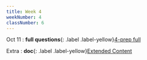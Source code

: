 ```yaml
---
title: Week 4
weekNumber: 4
classNumber: 6
---
```


Oct 11
: **full questions**{: .label .label-yellow}[4-prep full](/ics-23-fall/assets/class6/23-slides/4-assembly%20func%20prep%20(full).pdf)

Extra
: **doc**{: .label .label-yellow}[Extended Content](https://docs.qq.com/sheet/DUndSVGtZU2dlZENu)